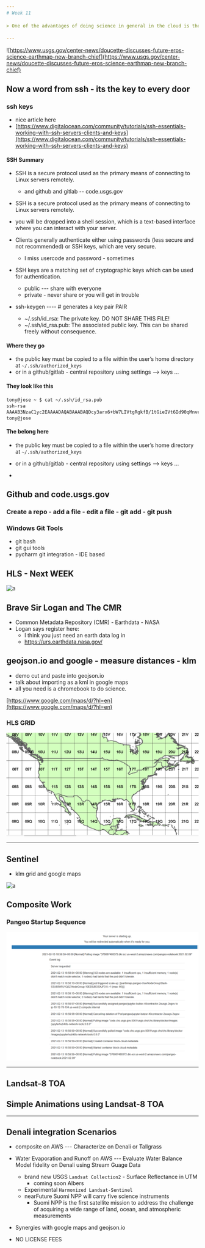 ```yaml
---
# Week 11

> One of the advantages of doing science in general in the cloud is the potential to facilitate interagency collaboration in terms of people and data sets. That is a fundamental objective of new analysis environments coming on the scene, such as PANGEO and Open Data Cube. And because these are open source, they can operate on any cloud or on-prem platform. In late 2019, we (NLI, EROS, and CHS folks) began discussing these kinds of joint development opportunities with NASA and NOAA, which are continuing. That’s a pretty exciting prospect for EROS.” -- Pete Doucette 

---
```

![https://www.usgs.gov/center-news/doucette-discusses-future-eros-science-earthmap-new-branch-chief](https://www.usgs.gov/center-news/doucette-discusses-future-eros-science-earthmap-new-branch-chief)

## Now a word from ssh - its the key to every door

### ssh keys

- nice article here
- [https://www.digitalocean.com/community/tutorials/ssh-essentials-working-with-ssh-servers-clients-and-keys](https://www.digitalocean.com/community/tutorials/ssh-essentials-working-with-ssh-servers-clients-and-keys)


#### SSH Summary

- SSH is a secure protocol used as the primary means of connecting to Linux servers remotely.
    - and github and gitlab -- code.usgs.gov
- SSH is a secure protocol used as the primary means of connecting to Linux servers remotely.
- you will be dropped into a shell session, which is a text-based interface where you can interact with your server.
- Clients generally authenticate either using passwords (less secure and not recommended) or SSH keys, which are very secure.
    - I miss usercode and password - sometimes
- SSH keys are a matching set of cryptographic keys which can be used for authentication.
    - public --- share with everyone
    - private - never share or you will get in trouble


- ssh-keygen ---- # generates a key pair PAIR
    - ~/.ssh/id_rsa: The private key. DO NOT SHARE THIS FILE!
    - ~/.ssh/id_rsa.pub: The associated public key. This can be shared freely without consequence.

#### Where they go
- the public key must be copied to a file within the user’s home directory at `~/.ssh/authorized_keys`
- or in a github/gitlab - central repository  using settings --> keys ... 
#### They look like this

```
tony@jose ~ $ cat ~/.ssh/id_rsa.pub
ssh-rsa AAAAB3NzaC1yc2EAAAADAQABAAABAQDcy3arx6+bW7LIVtgRgkfB/1tGieIVt6Id90qMnve2kRBBK3qlzEFgtwIsl8Io8Rr9Ip3e0apJQwSw3rTXkLd11J6xDLjkRBKWU2jsaYOn8iSfbaHT5JHMEAfTEZ49AELjdMNSBTb0TYw/cmKE9bLNMchmYNvfPnCidv/TakOY+DB1ZdSfDgI+NKoPZQ+Y9sK4Hl8xIEevwR2C0oP7S4+ekU9Fd3tx34R66vDyeCQeJItFp9Q1a7mW+wmulafAdr/Y3vxcEe4ArCPsDRgs8ElT0mrYD7csXZGNjqBxmSe/rNvknD/byE7SgMWvodWOpWRdN8/0eHzSsPJ1zvfnAW49 tony@jose
```

#### The belong here
- the public key must be copied to a file within the user’s home directory at `~/.ssh/authorized_keys`
- or in a github/gitlab - central repository  using settings --> keys ... 

- 


## Github and code.usgs.gov

### Create a repo - add a file - edit a file - git add - git push

### Windows Git Tools
- git bash
- git gui tools
- pycharm git integration - IDE based

## HLS - Next WEEK
![a](https://cdn.earthdata.nasa.gov/conduit/upload/14905/CMR_Overview.png)
## Brave Sir Logan and The CMR 
- Common Metadata Repository (CMR) - Earthdata - NASA
- Logan says register here:
    - I think you just need an earth data log in 
    - https://urs.earthdata.nasa.gov/


## geojson.io and google - measure distances - klm 

- demo cut and paste into geojson.io
- talk about importing as a kml in google maps
- all you need is a chromebook to do science.


[https://www.google.com/maps/d/?hl=en](https://www.google.com/maps/d/?hl=en)


### HLS GRID

![hls](./Assets/hls-grid-conus.PNG)


---
## Sentinel
- klm grid and google maps

![a](https://dragon3.esa.int/documents/247904/266366/Sentinel-2-MSI_Product_Types_Figure_1_v3/262f604c-de1e-4cf7-b4f6-abdd7f0dc5fd?t=1523262257162)

## Composite Work

### Pangeo Startup Sequence

![pang](./Assets/pangeo-k8s-startup-event-log.PNG)


---
## Landsat-8 TOA
## Simple Animations using Landsat-8 TOA


---
## Denali integration Scenarios

- composite on AWS --- Characterize on Denali or Tallgrass
- Water Evaporation and Runoff on AWS --- Evaluate Water Balance Model fidelity on Denali using Stream Guage Data

    - brand new USGS `Landsat Collection2` - Surface Reflectance in UTM
        - coming soon Albers
    - Experimental `Harmonized Landsat-Sentinel`
    - nearFuture Suomi NPP will carry five science instruments 
        - Suomi NPP is the first satellite mission to address the challenge of acquiring a wide range of land, ocean, and atmospheric measurements 
- Synergies with google maps and geojson.io
- NO LICENSE FEES
